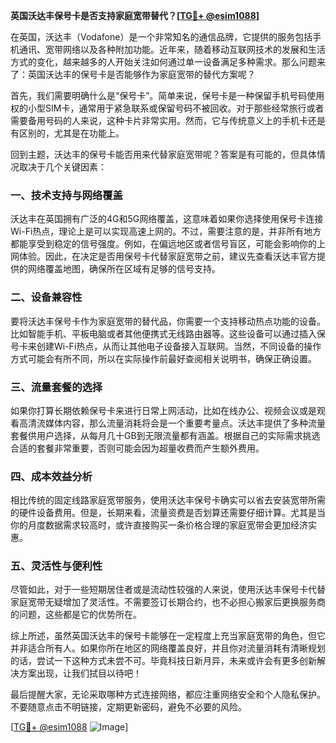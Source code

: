 **英国沃达丰保号卡是否支持家庭宽带替代？[[TG💪+ @esim1088](https://t.me/s/esim1088)]**

在英国，沃达丰（Vodafone）是一个非常知名的通信品牌，它提供的服务包括手机通讯、宽带网络以及各种附加功能。近年来，随着移动互联网技术的发展和生活方式的变化，越来越多的人开始关注如何通过单一设备满足多种需求。那么问题来了：英国沃达丰的保号卡是否能够作为家庭宽带的替代方案呢？

首先，我们需要明确什么是“保号卡”。简单来说，保号卡是一种保留手机号码使用权的小型SIM卡，通常用于紧急联系或保留号码不被回收。对于那些经常旅行或者需要备用号码的人来说，这种卡片非常实用。然而，它与传统意义上的手机卡还是有区别的，尤其是在功能上。

回到主题，沃达丰的保号卡能否用来代替家庭宽带呢？答案是有可能的，但具体情况取决于几个关键因素：

### **一、技术支持与网络覆盖**
沃达丰在英国拥有广泛的4G和5G网络覆盖，这意味着如果你选择使用保号卡连接Wi-Fi热点，理论上是可以实现高速上网的。不过，需要注意的是，并非所有地方都能享受到稳定的信号强度。例如，在偏远地区或者信号盲区，可能会影响你的上网体验。因此，在决定是否用保号卡代替家庭宽带之前，建议先查看沃达丰官方提供的网络覆盖地图，确保所在区域有足够的信号支持。

### **二、设备兼容性**
要将沃达丰保号卡作为家庭宽带的替代品，你需要一个支持移动热点功能的设备。比如智能手机、平板电脑或者其他便携式无线路由器等。这些设备可以通过插入保号卡来创建Wi-Fi热点，从而让其他电子设备接入互联网。当然，不同设备的操作方式可能会有所不同，所以在实际操作前最好查阅相关说明书，确保正确设置。

### **三、流量套餐的选择**
如果你打算长期依赖保号卡来进行日常上网活动，比如在线办公、视频会议或是观看高清流媒体内容，那么流量消耗将会是一个重要考量点。沃达丰提供了多种流量套餐供用户选择，从每月几十GB到无限流量都有涵盖。根据自己的实际需求挑选合适的套餐非常重要，否则可能会因为超量收费而产生额外费用。

### **四、成本效益分析**
相比传统的固定线路家庭宽带服务，使用沃达丰保号卡确实可以省去安装宽带所需的硬件设备费用。但是，长期来看，流量资费是否划算还需要仔细计算。尤其是当你的月度数据需求较高时，或许直接购买一条价格合理的家庭宽带会更加经济实惠。

### **五、灵活性与便利性**
尽管如此，对于一些短期居住者或是流动性较强的人来说，使用沃达丰保号卡代替家庭宽带无疑增加了灵活性。不需要签订长期合约，也不必担心搬家后更换服务商的问题，这些都是它的优势所在。

综上所述，虽然英国沃达丰的保号卡能够在一定程度上充当家庭宽带的角色，但它并非适合所有人。如果你所在地区的网络覆盖良好，并且你对流量消耗有清晰规划的话，尝试一下这种方式未尝不可。毕竟科技日新月异，未来或许会有更多创新解决方案出现，让我们拭目以待吧！

最后提醒大家，无论采取哪种方式连接网络，都应注重网络安全和个人隐私保护。不要随意点击不明链接，定期更新密码，避免不必要的风险。

[[TG💪+ @esim1088](https://t.me/s/esim1088) ![Image](https://i.postimg.cc/4NQfJmqS/Snipaste-2025-05-13-00-14-12.png)]